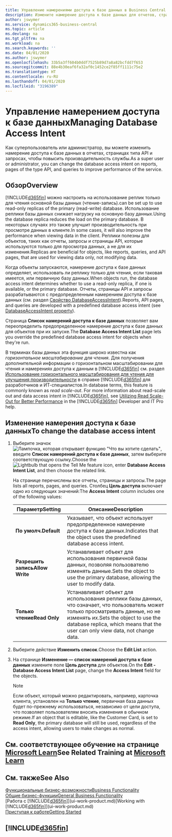 ```yaml
---
title: Управление намерениями доступа к базе данных в Business Central | Документация Microsoft
description: Измените намерение доступа к базе данных для отчетов, страниц API и запросов.
author: jswymer
ms.service: dynamics365-business-central
ms.topic: article
ms.devlang: na
ms.tgt_pltfrm: na
ms.workload: na
ms.search.keywords: ''
ms.date: 04/01/2020
ms.author: jswymer
ms.openlocfilehash: 33b5a3ff604b0ddf7525b89d7a8a82bcfdd7f653
ms.sourcegitcommit: 88e4b30eaf6fa32af0c1452ce2f85ff1111c75e2
ms.translationtype: HT
ms.contentlocale: ru-RU
ms.lasthandoff: 04/01/2020
ms.locfileid: "3196389"
---
```

# <a name="managing-database-access-intent"></a><span data-ttu-id="209f5-103">Управление намерением доступа к базе данных</span><span class="sxs-lookup"><span data-stu-id="209f5-103">Managing Database Access Intent</span></span> 

<span data-ttu-id="209f5-104">Как суперпользователь или администратор, вы можете изменить намерение доступа к базе данных в отчетах, страницах типа API и запросах, чтобы повысить производительность службы.</span><span class="sxs-lookup"><span data-stu-id="209f5-104">As a super user or administrator, you can change the database access intent on reports, pages of the type API, and queries to improve performance of the service.</span></span>

## <a name="overview"></a><span data-ttu-id="209f5-105">Обзор</span><span class="sxs-lookup"><span data-stu-id="209f5-105">Overview</span></span>

[!INCLUDE[d365fin](includes/d365fin_md.md)] <span data-ttu-id="209f5-106">можно настроить на использование реплик только для чтения основной базы данных (чтение-запись).</span><span class="sxs-lookup"><span data-stu-id="209f5-106">can be set up to use read-only replicas of the primary (read-write) database.</span></span> <span data-ttu-id="209f5-107">Использование реплики базы данных снижает нагрузку на основную базу данных.</span><span class="sxs-lookup"><span data-stu-id="209f5-107">Using the database replica reduces the load on the primary database.</span></span> <span data-ttu-id="209f5-108">В некоторых случаях это также улучшит производительность при просмотре данных в клиенте.</span><span class="sxs-lookup"><span data-stu-id="209f5-108">In some cases, it will also improve the performance when viewing data in the client.</span></span> <span data-ttu-id="209f5-109">Реплики полезны для объектов, таких как отчеты, запросы и страницы API, которые используются только для просмотра данных, а не для их изменения.</span><span class="sxs-lookup"><span data-stu-id="209f5-109">Replicas are beneficial for objects, like reports, queries, and API pages, that are used for viewing data only, not modifying data.</span></span>

<span data-ttu-id="209f5-110">Когда объекты запускаются, намерение доступа к базе данных определяет, использовать ли реплику только для чтения, если таковая имеется, или первичную базу данных.</span><span class="sxs-lookup"><span data-stu-id="209f5-110">When objects run, the database access intent determines whether to use a read-only replica, if one is available, or the primary database.</span></span> <span data-ttu-id="209f5-111">Отчеты, страницы API и запросы разрабатываются с предопределенным намерением доступа к базе данных (см. раздел [Свойство DatabaseAccessIntent](/dynamics365/business-central/dev-itpro/developer/properties/devenv-dataaccessintent-property)).</span><span class="sxs-lookup"><span data-stu-id="209f5-111">Reports, API pages, and queries are developed with a predefined database access intent (see [DatabaseAccessIntent property](/dynamics365/business-central/dev-itpro/developer/properties/devenv-dataaccessintent-property)).</span></span>

<span data-ttu-id="209f5-112">Страница **Список намерений доступа к базе данных** позволяет вам переопределить предопределенное намерение доступа к базе данных для объектов при их запуске.</span><span class="sxs-lookup"><span data-stu-id="209f5-112">The **Database Access Intent List** page lets you override the predefined database access intent for objects when they're run.</span></span>

<span data-ttu-id="209f5-113">В терминах базы данных эта функция широко известна как *горизонтальное масштабирование для чтения*. Для получения дополнительной информации о горизонтальном масштабировании для чтения и намерениях доступа к данным в [!INCLUDE[d365fin](includes/d365fin_md.md)] см. раздел [Использование горизонтального масштабирования для чтения для улучшения производительности](https://review.docs.microsoft.com/en-us/dynamics365/business-central/dev-itpro/administration/database-read-scale-out-overview?branch=tfs337368-readscaleout) в справке [!INCLUDE[d365fin](includes/d365fin_md.md)] для разработчиков и ИТ-специалистов.</span><span class="sxs-lookup"><span data-stu-id="209f5-113">In database terms, this feature is commonly known as *read scale-out*. For more information about read-scale out and data access intent in [!INCLUDE[d365fin](includes/d365fin_md.md)], see [Utilizing Read Scale-Out for Better Performance](https://review.docs.microsoft.com/en-us/dynamics365/business-central/dev-itpro/administration/database-read-scale-out-overview?branch=tfs337368-readscaleout) in the [!INCLUDE[d365fin](includes/d365fin_md.md)] Developer and IT Pro help.</span></span>

## <a name="to-change-the-database-access-intent"></a><span data-ttu-id="209f5-114">Изменение намерения доступа к базе данных</span><span class="sxs-lookup"><span data-stu-id="209f5-114">To change the database access intent</span></span>

1. <span data-ttu-id="209f5-115">Выберите значок ![Лампочка, которая открывает функцию "Что вы хотите сделать"](media/ui-search/search_small.png "Что вы хотите сделать"), введите **Список намерений доступа к базе данных**, затем выберите соответствующую ссылку.</span><span class="sxs-lookup"><span data-stu-id="209f5-115">Choose the ![Lightbulb that opens the Tell Me feature](media/ui-search/search_small.png "Tell me what you want to do") icon, enter **Database Access Intent List**, and then choose the related link.</span></span>

    <span data-ttu-id="209f5-116">На странице перечислены все отчеты, страницы и запросы.</span><span class="sxs-lookup"><span data-stu-id="209f5-116">The page lists all reports, pages, and queries.</span></span> <span data-ttu-id="209f5-117">Столбец **Цель доступа** включает одно из следующих значений:</span><span class="sxs-lookup"><span data-stu-id="209f5-117">The **Access Intent** column includes one of the following values:</span></span>

    |<span data-ttu-id="209f5-118">**Параметр**</span><span class="sxs-lookup"><span data-stu-id="209f5-118">**Setting**</span></span>|<span data-ttu-id="209f5-119">**Описание**</span><span class="sxs-lookup"><span data-stu-id="209f5-119">**Description**</span></span>|  
    |------------|-------------|  
    |<span data-ttu-id="209f5-120">**По умолч.**</span><span class="sxs-lookup"><span data-stu-id="209f5-120">**Default**</span></span>|<span data-ttu-id="209f5-121">Указывает, что объект использует предопределенное намерение доступа к базе данных.</span><span class="sxs-lookup"><span data-stu-id="209f5-121">Indicates that the object uses the predefined database access intent.</span></span>|
    |<span data-ttu-id="209f5-122">**Разрешить запись**</span><span class="sxs-lookup"><span data-stu-id="209f5-122">**Allow Write**</span></span>|<span data-ttu-id="209f5-123">Устанавливает объект для использования первичной базы данных, позволяя пользователю изменять данные.</span><span class="sxs-lookup"><span data-stu-id="209f5-123">Sets the object to use the primary database, allowing the user to modify data.</span></span>|
    |<span data-ttu-id="209f5-124">**Только чтение**</span><span class="sxs-lookup"><span data-stu-id="209f5-124">**Read Only**</span></span>|<span data-ttu-id="209f5-125">Устанавливает объект для использования реплики базы данных, что означает, что пользователь может только просматривать данные, но не изменять их.</span><span class="sxs-lookup"><span data-stu-id="209f5-125">Sets the object to use the database replica, which means that the user can only view data, not change data.</span></span>|

2. <span data-ttu-id="209f5-126">Выберите действие **Изменить список**.</span><span class="sxs-lookup"><span data-stu-id="209f5-126">Choose the **Edit List** action.</span></span>

3. <span data-ttu-id="209f5-127">На странице **Изменение — список намерений доступа к базе данных** измените поле **Цель доступа** для объектов.</span><span class="sxs-lookup"><span data-stu-id="209f5-127">On the **Edit - Database Access Intent List** page, change the **Access Intent** field for the objects.</span></span>

    > [!NOTE]
    > <span data-ttu-id="209f5-128">Если объект, который можно редактировать, например, карточка клиента, установлен на **Только чтение**, первичная база данных будет по-прежнему использоваться, независимо от цели доступа, что позволяет пользователям вносить изменения в обычном режиме.</span><span class="sxs-lookup"><span data-stu-id="209f5-128">If an object that is editable, like the Customer Card, is set to **Read Only**, the primary database will still be used, regardless of the access intent, allowing users to make changes as normal.</span></span>

## <a name="see-related-training-at-microsoft-learn"></a><span data-ttu-id="209f5-129">См. соответствующее обучение на странице [Microsoft Learn](/learn/paths/deploy-configure-dynamics-365-business-central/)</span><span class="sxs-lookup"><span data-stu-id="209f5-129">See Related Training at [Microsoft Learn](/learn/paths/deploy-configure-dynamics-365-business-central/)</span></span>

## <a name="see-also"></a><span data-ttu-id="209f5-130">См. также</span><span class="sxs-lookup"><span data-stu-id="209f5-130">See Also</span></span>
[<span data-ttu-id="209f5-131">Функциональные бизнес-возможности</span><span class="sxs-lookup"><span data-stu-id="209f5-131">Business Functionality</span></span>](across-business-functionality.md)  
[<span data-ttu-id="209f5-132">Общие бизнес-функции</span><span class="sxs-lookup"><span data-stu-id="209f5-132">General Business Functionality</span></span>](ui-across-business-areas.md)  
<span data-ttu-id="209f5-133">[Работа с [!INCLUDE[d365fin](includes/d365fin_md.md)]](ui-work-product.md)</span><span class="sxs-lookup"><span data-stu-id="209f5-133">[Working with [!INCLUDE[d365fin](includes/d365fin_md.md)]](ui-work-product.md)</span></span>  
[<span data-ttu-id="209f5-134">Приступая к работе</span><span class="sxs-lookup"><span data-stu-id="209f5-134">Getting Started</span></span>](product-get-started.md)    

## [!INCLUDE[d365fin](includes/free_trial_md.md)]  
